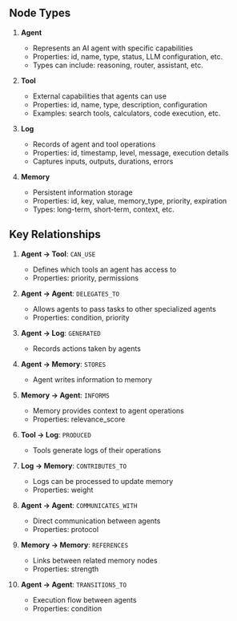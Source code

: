 ## Node Types

1. **Agent**
   - Represents an AI agent with specific capabilities
   - Properties: id, name, type, status, LLM configuration, etc.
   - Types can include: reasoning, router, assistant, etc.

2. **Tool**
   - External capabilities that agents can use
   - Properties: id, name, type, description, configuration
   - Examples: search tools, calculators, code execution, etc.

3. **Log**
   - Records of agent and tool operations
   - Properties: id, timestamp, level, message, execution details
   - Captures inputs, outputs, durations, errors

4. **Memory**
   - Persistent information storage
   - Properties: id, key, value, memory_type, priority, expiration
   - Types: long-term, short-term, context, etc.

## Key Relationships

1. **Agent → Tool**: `CAN_USE`
   - Defines which tools an agent has access to
   - Properties: priority, permissions

2. **Agent → Agent**: `DELEGATES_TO`
   - Allows agents to pass tasks to other specialized agents
   - Properties: condition, priority

3. **Agent → Log**: `GENERATED`
   - Records actions taken by agents

4. **Agent → Memory**: `STORES`
   - Agent writes information to memory

5. **Memory → Agent**: `INFORMS`
   - Memory provides context to agent operations
   - Properties: relevance_score

6. **Tool → Log**: `PRODUCED`
   - Tools generate logs of their operations

7. **Log → Memory**: `CONTRIBUTES_TO`
   - Logs can be processed to update memory
   - Properties: weight

8. **Agent → Agent**: `COMMUNICATES_WITH`
   - Direct communication between agents
   - Properties: protocol

9. **Memory → Memory**: `REFERENCES`
   - Links between related memory nodes
   - Properties: strength

10. **Agent → Agent**: `TRANSITIONS_TO`
    - Execution flow between agents
    - Properties: condition
